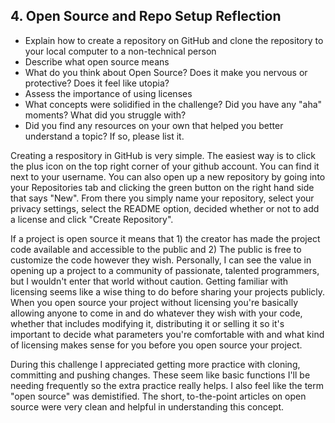 ## 4. Open Source and Repo Setup  Reflection

* Explain how to create a repository on GitHub and clone the repository to your local computer to a non-technical person
* Describe what open source means
* What do you think about Open Source? Does it make you nervous or protective? Does it feel like utopia?
* Assess the importance of using licenses
* What concepts were solidified in the challenge? Did you have any "aha" moments? What did you struggle with?
* Did you find any resources on your own that helped you better understand a topic? If so, please list it.

Creating a respository in GitHub is very simple. The easiest way is to click the plus icon on the top right corner of your github account. You can find it next to your username. You can also open up a new repository by going into your Repositories tab and clicking the green button on the right hand side that says "New". From there you simply name your repository, select your privacy settings, select the README option, decided whether or not to add a license and click "Create Repository".

If a project is open source it means that 1) the creator has made the project code available and accessible to the public and 2) The public is free to customize the code however they wish. Personally, I can see the value in opening up a project to a community of passionate, talented programmers, but I wouldn't enter that world without caution. Getting familiar with licensing seems like a wise thing to do before sharing your projects publicly. When you open source your project without licensing you're basically allowing anyone to come in and do whatever they wish with your code, whether that includes modifying it, distributing it or selling it so it's important to decide what parameters you're comfortable with and what kind of licensing makes sense for you before you open source your project. 

During this challenge I appreciated getting more practice with cloning, committing and pushing changes. These seem like basic functions I'll be needing frequently so the extra practice really helps. I also feel like the term "open source" was demistified. The short, to-the-point articles on open source were very clean and helpful in understanding this concept. 